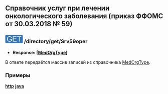 ## Справочник услуг при лечении онкологического заболевания (приказ ФФОМС от 30.03.2018 № 59)

### ![GET](../../../../img/get.png) /directory/get/Srv59oper
* **Response: [[MedOrgType](../../../../types/types.md#com.siams.med.api.Srv59Oper)]**

В ответе передаётся массив записей из справочника [MedOrgType](../../../../types/types.md#com.siams.med.api.Srv59Oper).

### Примеры
**[http](examples/get.md)**
**[java](examples/getJava.md)**